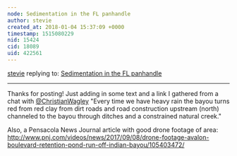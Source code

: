 ```yaml
---
node: Sedimentation in the FL panhandle
author: stevie
created_at: 2018-01-04 15:37:09 +0000
timestamp: 1515080229
nid: 15424
cid: 18089
uid: 422561
---
```




[stevie](../profile/stevie) replying to: [Sedimentation in the FL panhandle](../notes/ChristianWagley/12-22-2017/sedimentation-in-the-fl-panhandle)

----
Thanks for posting! Just adding in some text and a link I gathered from a chat with [@ChristianWagley](/profile/ChristianWagley) "Every time we have heavy rain the bayou turns red from red clay from dirt roads and road construction upstream (north) channeled to the bayou through ditches and a constrained natural creek."

Also, a Pensacola News Journal article with good drone footage of area:
http://www.pnj.com/videos/news/2017/09/08/drone-footage-avalon-boulevard-retention-pond-run-off-indian-bayou/105403472/